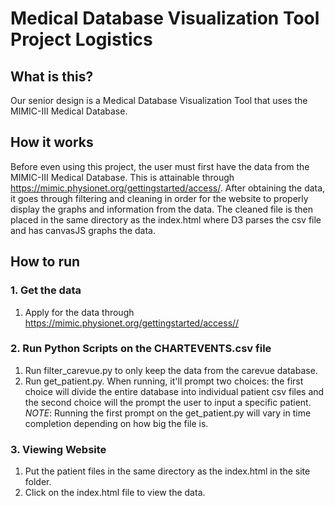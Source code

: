 # Medical Database Visualization Tool Project Logistics

## What is this?
Our senior design is a Medical Database Visualization Tool that uses the MIMIC-III Medical Database.

## How it works
Before even using this project, the user must first have the data from the MIMIC-III Medical Database. This is attainable through https://mimic.physionet.org/gettingstarted/access/. After obtaining the data, it goes through filtering and cleaning in order for the website to properly display the graphs and information from the data. The cleaned file is then placed in the same directory as the index.html where D3 parses the csv file and has canvasJS graphs the data.

## How to run
### 1. Get the data
  1. Apply for the data through https://mimic.physionet.org/gettingstarted/access//
### 2. Run Python Scripts on the CHARTEVENTS.csv file
  1. Run filter_carevue.py to only keep the data from the carevue database.
  2. Run get_patient.py. When running, it'll prompt two choices: the first choice will divide the entire database into individual patient csv files and the second choice will the prompt the user to input a specific patient.
  _NOTE_: Running the first prompt on the get_patient.py will vary in time completion depending on how big the file is.
### 3. Viewing Website
  1. Put the patient files in the same directory as the index.html in the site folder.
  2. Click on the index.html file to view the data.
